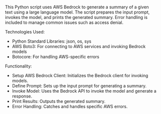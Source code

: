 This Python script uses AWS Bedrock to generate a summary of a given text using a large language model. The script prepares the input prompt, invokes the model, and prints the generated summary. Error handling is included to manage common issues such as access denial.

Technologies Used:
* Python Standard Libraries: json, os, sys
* AWS Boto3: For connecting to AWS services and invoking Bedrock models
* Botocore: For handling AWS-specific errors

Functionality:
* Setup AWS Bedrock Client: Initializes the Bedrock client for invoking models.
* Define Prompt: Sets up the input prompt for generating a summary.
* Invoke Model: Uses the Bedrock API to invoke the model and generate a response.
* Print Results: Outputs the generated summary.
* Error Handling: Catches and handles specific AWS errors.

